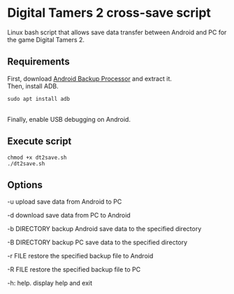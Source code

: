 # Digital Tamers 2 cross-save script 
Linux bash script that allows save data transfer between Android and PC for the game Digital Tamers 2.

## Requirements
First, download [Android Backup Processor](https://sourceforge.net/projects/android-backup-processor/) and extract it.
<br>
Then, install ADB. 
```console
sudo apt install adb
```
<br>
Finally, enable USB debugging on Android.

## Execute script
```console
chmod +x dt2save.sh 
./dt2save.sh
```
## Options
-u
    upload save data from Android to PC

-d
    download save data from PC to Android

-b DIRECTORY
    backup Android save data to the specified directory

-B DIRECTORY
    backup PC save data to the specified directory

-r FILE
    restore the specified backup file to Android

-R FILE
    restore the specified backup file to PC

-h: help.
    display help and exit
